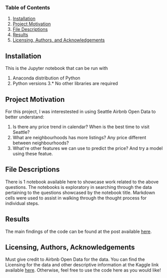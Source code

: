 ### Table of Contents

1. [Installation](#installation)
2. [Project Motivation](#motivation)
3. [File Descriptions](#files)
4. [Results](#results)
5. [Licensing, Authors, and Acknowledgements](#licensing)

## Installation <a name="installation"></a>

This is the Jupyter notebook that can be run with
1. Anaconda distribution of Python
2. Python versions 3.*
No other libraries are required

## Project Motivation<a name="motivation"></a>

For this project, I was interestested in using Seattle Airbnb Open Data to better understand:

1. Is there any price trend in calendar? When is the best time to visit Seattle?
2. What are neighbourhoods has more listings? Any price different between neighbourhoods?
3. What're other features we can use to predict the price? And try a model using these featue.


## File Descriptions <a name="files"></a>

There is 1 notebook available here to showcase work related to the above questions.  The notebooks is exploratory in searching through the data pertaining to the questions showcased by the notebook title.  Markdown cells were used to assist in walking through the thought process for individual steps.  

## Results<a name="results"></a>

The main findings of the code can be found at the post available [here](https://medium.com/@josh_2774/how-do-you-become-a-developer-5ef1c1c68711).

## Licensing, Authors, Acknowledgements<a name="licensing"></a>

Must give credit to Airbnb Open Data for the data.  You can find the Licensing for the data and other descriptive information at the Kaggle link available [here](https://www.kaggle.com/datasets/airbnb/seattle/data).  Otherwise, feel free to use the code here as you would like! 
